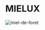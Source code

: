 # MIELUX
![miel-de-foret](https://user-images.githubusercontent.com/100758418/235037073-312992e6-c983-4042-ad60-bcf445d353b1.jpg)
